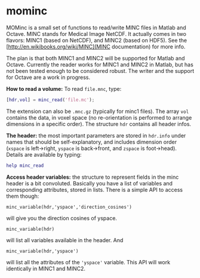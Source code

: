 mominc
======

MOMinc is a small set of functions to read/write MINC files in Matlab and Octave. MINC stands for Medical Image NetCDF. It actually comes in two flavors: MINC1 (based on NetCDF), and MINC2 (based on HDF5). See the [http://en.wikibooks.org/wiki/MINC](MINC documentation) for more info. 

The plan is that both MINC1 and MINC2 will be supported for Matlab and Octave. Currently the reader works for MINC1 and MINC2 in Matlab, but has not been tested enough to be considered robust. The writer and the support for Octave are a work in progress.

**How to read a volume:** To read `file.mnc`, type:
```matlab
[hdr,vol] = minc_read('file.mc');
```
The extension can also be `.mnc.gz` (typically for minc1 files). The array `vol` contains the data, in voxel space (no re-orientation is performed to arrange dimensions in a specific order). The structure `hdr` contains all header infos. 

**The header:** the most important parameters are stored in `hdr.info` under names that should be self-explanatory, and includes dimension order (`xspace` is left->right, `yspace` is back->front, and `zspace` is foot->head). Details are available by typing:
```matlab
help minc_read
```

**Access header variables:** the structure to represent fields in the minc header is a bit convoluted. Basically you have a list of variables and corresponding attributes, stored in lists. There is a simple API to access them though:
```
minc_variable(hdr,'yspace','direction_cosines')
```
will give you the direction cosines of yspace. 
```
minc_variable(hdr)
```
will list all variables available in the header. And
```
minc_variable(hdr,'yspace')
```
will list all the attributes of the `'yspace'` variable. This API will work identically in MINC1 and MINC2. 
